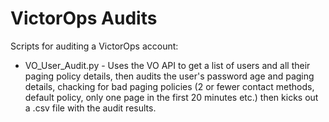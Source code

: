 # VictorOps Audits
Scripts for auditing a VictorOps account:

* VO_User_Audit.py - Uses the VO API to get a list of users and all their paging policy details, then audits the user's password age and paging details, chacking for bad paging policies (2 or fewer contact methods, default policy, only one page in the first 20 minutes etc.) then kicks out a .csv file with the audit results.

